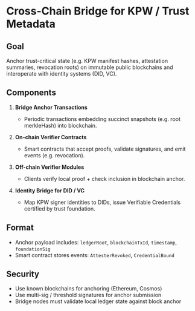 # Cross-Chain Bridge for KPW / Trust Metadata

## Goal
Anchor trust-critical state (e.g. KPW manifest hashes, attestation summaries, revocation roots) on immutable public blockchains and interoperate with identity systems (DID, VC).

## Components

1.  **Bridge Anchor Transactions**  
    - Periodic transactions embedding succinct snapshots (e.g. root merkleHash) into blockchain.

2.  **On-chain Verifier Contracts**  
    - Smart contracts that accept proofs, validate signatures, and emit events (e.g. revocation).

3.  **Off-chain Verifier Modules**  
    - Clients verify local proof + check inclusion in blockchain anchor.

4.  **Identity Bridge for DID / VC**  
    - Map KPW signer identities to DIDs, issue Verifiable Credentials certified by trust foundation.

## Format

- Anchor payload includes: `ledgerRoot`, `blockchainTxId`, `timestamp`, `foundationSig`
- Smart contract stores events: `AttesterRevoked`, `CredentialBound`

## Security

- Use known blockchains for anchoring (Ethereum, Cosmos)
- Use multi-sig / threshold signatures for anchor submission  
- Bridge nodes must validate local ledger state against block anchor  
